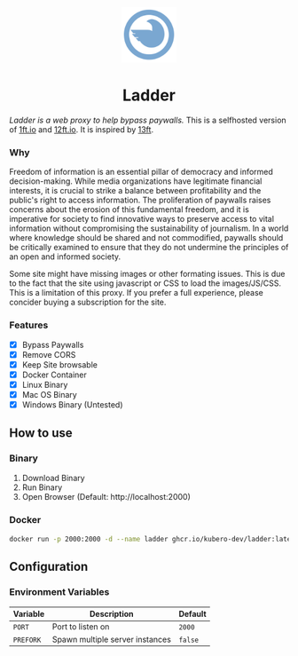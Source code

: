 <p align="center">
    <img src="public/pigeon.svg" width="100px">
</p>

<h1 align="center">Ladder</h1>

*Ladder is a web proxy to help bypass paywalls.* This is a selfhosted version of [1ft.io](1ft.io) and [12ft.io](https://12ft.io). It is inspired by [13ft](https://github.com/wasi-master/13ft).

### Why

Freedom of information is an essential pillar of democracy and informed decision-making. While media organizations have legitimate financial interests, it is crucial to strike a balance between profitability and the public's right to access information. The proliferation of paywalls raises concerns about the erosion of this fundamental freedom, and it is imperative for society to find innovative ways to preserve access to vital information without compromising the sustainability of journalism. In a world where knowledge should be shared and not commodified, paywalls should be critically examined to ensure that they do not undermine the principles of an open and informed society.

Some site might have missing images or other formating issues. This is due to the fact that the site using javascript or CSS to load the images/JS/CSS. This is a limitation of this proxy. If you prefer a full experience, please concider buying a subscription for the site.

### Features
- [x] Bypass Paywalls
- [x] Remove CORS
- [x] Keep Site browsable
- [x] Docker Container
- [x] Linux Binary
- [x] Mac OS Binary
- [x] Windows Binary (Untested)

## How to use

### Binary
1) Download Binary
2) Run Binary
3) Open Browser (Default: http://localhost:2000)

### Docker
```bash
docker run -p 2000:2000 -d --name ladder ghcr.io/kubero-dev/ladder:latest
```

## Configuration

### Environment Variables

| Variable | Description | Default |
| --- | --- | --- |
| `PORT` | Port to listen on | `2000` |
| `PREFORK` | Spawn multiple server instances | `false` |
